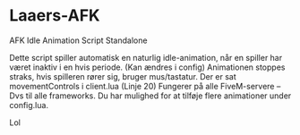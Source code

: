 # Laaers-AFK
AFK Idle Animation Script Standalone

Dette script spiller automatisk en naturlig idle-animation, når en spiller har været inaktiv i en hvis periode. (Kan ændres i config)
Animationen stoppes straks, hvis spilleren rører sig, bruger mus/tastatur. Der er sat movementControls i client.lua (Linje 20)
Fungerer på alle FiveM-servere – Dvs til alle frameworks. 
Du har mulighed for at tilføje flere animationer under config.lua. 

Lol
